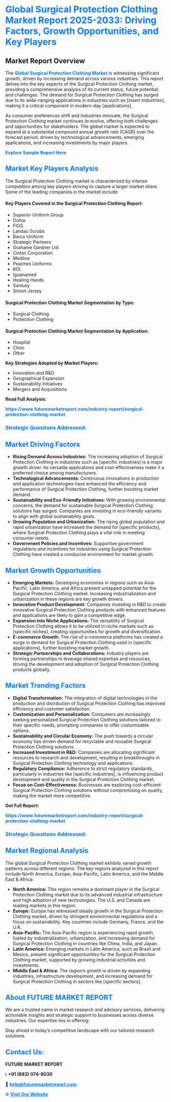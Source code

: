 <h1 style="color: #007BFF;">Global Surgical Protection Clothing Market Report 2025-2033: Driving Factors, Growth Opportunities, and Key Players</h1>

<section id="overview">
<h2>Market Report Overview</h2>
<p>The <a href="https://www.futuremarketreport.com/industry-report/surgical-protection-clothing-market" style="color: #007BFF; text-decoration: none;"><strong>Global Surgical Protection Clothing Market</strong></a> is witnessing significant growth, driven by increasing demand across various industries. This report delves into the key aspects of the Surgical Protection Clothing market, providing a comprehensive analysis of its current status, future potential, and challenges. The demand for Surgical Protection Clothing has surged due to its wide-ranging applications in industries such as [insert industries], making it a critical component in modern-day [applications].</p>
<p>As consumer preferences shift and industries innovate, the Surgical Protection Clothing market continues to evolve, offering both challenges and opportunities for stakeholders. The global market is expected to expand at a substantial compound annual growth rate (CAGR) over the forecast period, driven by technological advancements, emerging applications, and increasing investments by major players.</p>
</section>

<section id="overview">
<p><a href="https://www.futuremarketreport.com/request-sample/reportId=77648" style="color: #007BFF; text-decoration: none;"><strong>Explore Sample Report Here</strong></a></p>
</section>

<section id="key-players">
<h2 style="color: #007BFF;">Market Key Players Analysis</h2>
<p>The Surgical Protection Clothing market is characterized by intense competition among key players striving to capture a larger market share. Some of the leading companies in the market include:</p>
<h4>Key Players Covered in the Surgical Protection Clothing Report:</h4>
<ul><li>Superior Uniform Group</li><li>Dohia</li><li>FIGS</li><li>Landau Scrubs</li><li>Barco Uniform</li><li>Strategic Partners</li><li>Grahame Gardner Ltd</li><li>Cintas Corporation</li><li>Medline</li><li>Peaches Uniforms</li><li>KOI</li><li>Iguanamed</li><li>Healing Hands</li><li>Sanlusy</li><li>Simon Jersey</li></ul>
<h4>Surgical Protection Clothing Market Segmentation by Type:</h4>
<ul><li>Surgical Clothing</li><li>Protection Clothing</li></ul>

<h4>Surgical Protection Clothing Market Segmentation by Application:</h4>
<ul><li>Hospital</li><li>Clinic</li><li>Other</li></ul>
<p><strong>Key Strategies Adopted by Market Players:</strong></p>
<ul>
<li>Innovation and R&D</li>
<li>Geographical Expansion</li>
<li>Sustainability Initiatives</li>
<li>Mergers and Acquisitions</li>
</ul>
</section>

<section>
<p><strong>Read Full Analysis: </strong></p><a href="https://www.futuremarketreport.com/industry-report/surgical-protection-clothing-market" style="color: #007BFF; text-decoration: none;"><strong>https://www.futuremarketreport.com/industry-report/surgical-protection-clothing-market</strong></a>
<h3 style="color: #007BFF;">Strategic Questions Addressed:</h3>
</section>

<section id="driving-factors">
<h2 style="color: #007BFF;">Market Driving Factors</h2>
<ul>
<li><strong>Rising Demand Across Industries:</strong> The increasing adoption of Surgical Protection Clothing in industries such as [specific industries] is a major growth driver. Its versatile applications and cost-effectiveness make it a preferred choice among manufacturers.</li>
<li><strong>Technological Advancements:</strong> Continuous innovations in production and application technologies have enhanced the efficiency and performance of Surgical Protection Clothing, further boosting market demand.</li>
<li><strong>Sustainability and Eco-Friendly Initiatives:</strong> With growing environmental concerns, the demand for sustainable Surgical Protection Clothing solutions has surged. Companies are investing in eco-friendly variants to align with global sustainability goals.</li>
<li><strong>Growing Population and Urbanization:</strong> The rising global population and rapid urbanization have increased the demand for [specific products], where Surgical Protection Clothing plays a vital role in meeting consumer needs.</li>
<li><strong>Government Policies and Incentives:</strong> Supportive government regulations and incentives for industries using Surgical Protection Clothing have created a conducive environment for market growth.</li>
</ul>
</section>

<section id="growth-opportunities">
<h2 style="color: #007BFF;">Market Growth Opportunities</h2>
<ul>
<li><strong>Emerging Markets:</strong> Developing economies in regions such as Asia-Pacific, Latin America, and Africa present untapped potential for the Surgical Protection Clothing market. Increasing industrialization and urbanization in these regions are key growth drivers.</li>
<li><strong>Innovative Product Development:</strong> Companies investing in R&D to create innovative Surgical Protection Clothing products with enhanced features and applications are likely to gain a competitive edge.</li>
<li><strong>Expansion into Niche Applications:</strong> The versatility of Surgical Protection Clothing allows it to be utilized in niche markets such as [specific niches], creating opportunities for growth and diversification.</li>
<li><strong>E-commerce Growth:</strong> The rise of e-commerce platforms has created a surge in demand for Surgical Protection Clothing used in [specific applications], further boosting market growth.</li>
<li><strong>Strategic Partnerships and Collaborations:</strong> Industry players are forming partnerships to leverage shared expertise and resources, driving the development and adoption of Surgical Protection Clothing products globally.</li>
</ul>
</section>

<section id="trending-factors">
<h2 style="color: #007BFF;">Market Trending Factors</h2>
<ul>
<li><strong>Digital Transformation:</strong> The integration of digital technologies in the production and distribution of Surgical Protection Clothing has improved efficiency and customer satisfaction.</li>
<li><strong>Customization and Personalization:</strong> Consumers are increasingly seeking personalized Surgical Protection Clothing solutions tailored to their specific needs, prompting companies to offer customizable options.</li>
<li><strong>Sustainability and Circular Economy:</strong> The push towards a circular economy has driven demand for recyclable and reusable Surgical Protection Clothing solutions.</li>
<li><strong>Increased Investment in R&D:</strong> Companies are allocating significant resources to research and development, resulting in breakthroughs in Surgical Protection Clothing technology and applications.</li>
<li><strong>Regulatory Compliance:</strong> Adherence to strict regulatory standards, particularly in industries like [specific industries], is influencing product development and quality in the Surgical Protection Clothing market.</li>
<li><strong>Focus on Cost-Effectiveness:</strong> Businesses are exploring cost-efficient Surgical Protection Clothing solutions without compromising on quality, making the market more competitive.</li>
</ul>
</section>

<section>
<p><strong>Get Full Report: </strong></p><a href="https://www.futuremarketreport.com/industry-report/surgical-protection-clothing-market" style="color: #007BFF; text-decoration: none;"><strong>https://www.futuremarketreport.com/industry-report/surgical-protection-clothing-market</strong></a>
<h3 style="color: #007BFF;">Strategic Questions Addressed:</h3>
</section>


<section id="regional-analysis">
<h2 style="color: #007BFF;">Market Regional Analysis</h2>
<p>The global Surgical Protection Clothing market exhibits varied growth patterns across different regions. The key regions analyzed in this report include North America, Europe, Asia-Pacific, Latin America, and the Middle East & Africa:</p>
<ul>
<li><strong>North America:</strong> This region remains a dominant player in the Surgical Protection Clothing market due to its advanced industrial infrastructure and high adoption of new technologies. The U.S. and Canada are leading markets in this region.</li>
<li><strong>Europe:</strong> Europe has witnessed steady growth in the Surgical Protection Clothing market, driven by stringent environmental regulations and a focus on sustainability. Key countries include Germany, France, and the U.K.</li>
<li><strong>Asia-Pacific:</strong> The Asia-Pacific region is experiencing rapid growth, fueled by industrialization, urbanization, and increasing demand for Surgical Protection Clothing in countries like China, India, and Japan.</li>
<li><strong>Latin America:</strong> Emerging markets in Latin America, such as Brazil and Mexico, present significant opportunities for the Surgical Protection Clothing market, supported by growing industrial activities and investments.</li>
<li><strong>Middle East & Africa:</strong> The region’s growth is driven by expanding industries, infrastructure development, and increasing demand for Surgical Protection Clothing in sectors like [specific sectors].</li>
</ul>
</section>

<footer>
<h2 style="color: #007BFF;">About FUTURE MARKET REPORT</h2>
<p>We are a trusted name in market research and advisory services, delivering actionable insights and strategic support to businesses across diverse industries. Our expertise lies in offering:</p>

<p>Stay ahead in today’s competitive landscape with our tailored research solutions.</p>

<h2 style="color: #007BFF;">Contact Us:</h2>
<p><strong>FUTURE MARKET REPORT</strong></p>
<p>📞 <strong>+91 (883) 074-8030</strong></p>
<p>📧 <strong><a href="mailto:help@futuremarketreport.com" style="color: #007BFF;">help@futuremarketreport.com</a></strong></p>
<p>🌐 <strong><a href="https://www.futuremarketreport.com/" style="color: #007BFF;">Visit Our Website</a></strong></p>
</footer>